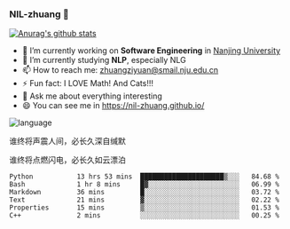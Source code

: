 ### NIL-zhuang 👋

<!--
**NIL-zhuang/NIL-zhuang** is a ✨ _special_ ✨ repository because its `README.md` (this file) appears on your GitHub profile.

Here are some ideas to get you started:

- 🔭 I’m currently working on ...
- 🌱 I’m currently learning ...
- 👯 I’m looking to collaborate on ...
- 🤔 I’m looking for help with ...
- 💬 Ask me about ...
- 📫 How to reach me: ...
- 😄 Pronouns: ...
- ⚡ Fun fact: ...
-->

[![Anurag's github stats](https://github-readme-stats.vercel.app/api?username=NIL-zhuang)](https://github.com/anuraghazra/github-readme-stats)

- 🔭 I’m currently working on **Software Engineering** in [Nanjing University](https://www.nju.edu.cn/)
- 🌱 I’m currently studying **NLP**, especially NLG
- 📫 How to reach me: zhuangziyuan@smail.nju.edu.cn
- ⚡ Fun fact: I LOVE Math! And Cats!!!
- 💬 Ask me about everything interesting
- 😄 You can see me in https://nil-zhuang.github.io/

![language](https://github-readme-stats.vercel.app/api/top-langs/?username=NIL-zhuang&hide=TeX&layout=compact&theme=dark)

谁终将声震人间，必长久深自缄默

谁终将点燃闪电，必长久如云漂泊

<!--START_SECTION:waka-->

```text
Python           13 hrs 53 mins  █████████████████████▒░░░   84.68 %
Bash             1 hr 8 mins     █▓░░░░░░░░░░░░░░░░░░░░░░░   06.99 %
Markdown         36 mins         █░░░░░░░░░░░░░░░░░░░░░░░░   03.72 %
Text             21 mins         ▓░░░░░░░░░░░░░░░░░░░░░░░░   02.22 %
Properties       15 mins         ▒░░░░░░░░░░░░░░░░░░░░░░░░   01.53 %
C++              2 mins          ░░░░░░░░░░░░░░░░░░░░░░░░░   00.25 %
```

<!--END_SECTION:waka-->
